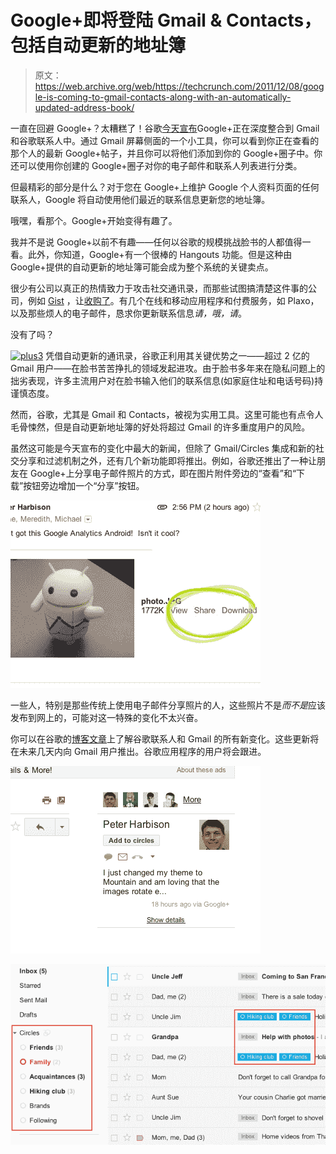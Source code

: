 # Google+即将登陆 Gmail & Contacts，包括自动更新的地址簿

> 原文：<https://web.archive.org/web/https://techcrunch.com/2011/12/08/google-is-coming-to-gmail-contacts-along-with-an-automatically-updated-address-book/>

一直在回避 Google+？太糟糕了！谷歌[今天宣布](https://web.archive.org/web/20230304092035/http://gmailblog.blogspot.com/2011/12/gmail-and-contacts-get-better-with.html)Google+正在深度整合到 Gmail 和谷歌联系人中。通过 Gmail 屏幕侧面的一个小工具，你可以看到你正在查看的那个人的最新 Google+帖子，并且你可以将他们添加到你的 Google+圈子中。你还可以使用你创建的 Google+圈子对你的电子邮件和联系人列表进行分类。

但最精彩的部分是什么？对于您在 Google+上维护 Google 个人资料页面的任何联系人，Google 将自动使用他们最近的联系信息更新您的地址簿。

哦嘿，看那个。Google+开始变得有趣了。

我并不是说 Google+以前不有趣——任何以谷歌的规模挑战脸书的人都值得一看。此外，你知道，Google+有一个很棒的 Hangouts 功能。但是这种由 Google+提供的自动更新的地址簿可能会成为整个系统的关键卖点。

很少有公司以真正的热情致力于攻击社交通讯录，而那些试图搞清楚这件事的公司，例如 [Gist](https://web.archive.org/web/20230304092035/http://gist.com/) ，让[收购了](https://web.archive.org/web/20230304092035/https://techcrunch.com/2011/02/14/rim-acquires-professional-contact-manager-gist/)。有几个在线和移动应用程序和付费服务，如 Plaxo，以及那些烦人的电子邮件，恳求你更新联系信息*请，哦，请*。

没有了吗？

[![](img/7cec65f9ad14f6692c88c0af32f6a5b4.png "plus3")](https://web.archive.org/web/20230304092035/https://techcrunch.com/wp-content/uploads/2011/12/plus3.png) 凭借自动更新的通讯录，谷歌正利用其关键优势之一——超过 2 亿的 Gmail 用户——在脸书苦苦挣扎的领域发起进攻。由于脸书多年来在隐私问题上的拙劣表现，许多主流用户对在脸书输入他们的联系信息(如家庭住址和电话号码)持谨慎态度。

然而，谷歌，尤其是 Gmail 和 Contacts，被视为实用工具。这里可能也有点令人毛骨悚然，但是自动更新地址簿的好处将超过 Gmail 的许多重度用户的风险。

虽然这可能是今天宣布的变化中最大的新闻，但除了 Gmail/Circles 集成和新的社交分享和过滤机制之外，还有几个新功能即将推出。例如，谷歌还推出了一种让朋友在 Google+上分享电子邮件照片的方式，即在图片附件旁边的“查看”和“下载”按钮旁边增加一个“分享”按钮。

[![](img/dc4855834409eec561ca7e81ec7b28e1.png "plus4")](https://web.archive.org/web/20230304092035/https://techcrunch.com/wp-content/uploads/2011/12/plus4.png)

一些人，特别是那些传统上使用电子邮件分享照片的人，这些照片不是*而不是*应该发布到网上的，可能对这一特殊的变化不太兴奋。

你可以在谷歌的[博客文章](https://web.archive.org/web/20230304092035/http://gmailblog.blogspot.com/2011/12/gmail-and-contacts-get-better-with.html)上了解谷歌联系人和 Gmail 的所有新变化。这些更新将在未来几天内向 Gmail 用户推出。谷歌应用程序的用户将会跟进。

[![](img/910da21edc9716ba2aacbf7658b555c3.png "plus1")](https://web.archive.org/web/20230304092035/https://techcrunch.com/wp-content/uploads/2011/12/plus1.png)

[![](img/e06f23d7fae96894eef06b97dffbb7ae.png "plus2")](https://web.archive.org/web/20230304092035/https://techcrunch.com/wp-content/uploads/2011/12/plus2.png)